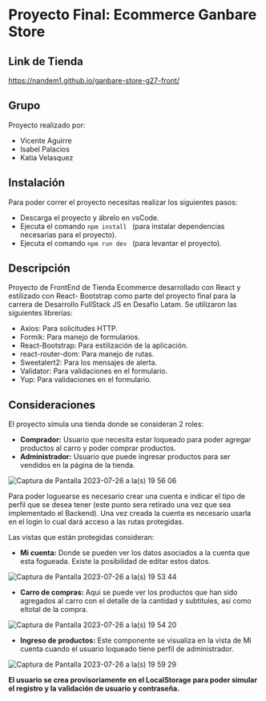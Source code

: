 ﻿# Proyecto Final: Ecommerce Ganbare Store
## Link de Tienda

https://nandem1.github.io/ganbare-store-g27-front/
 
## Grupo
Proyecto realizado por:
 - Vicente Aguirre
 - Isabel Palacios
 - Katia Velasquez

## Instalación

Para poder correr el proyecto necesitas realizar los siguientes pasos:

 - Descarga el proyecto y ábrelo en vsCode.
 - Ejecuta el comando ```npm install ``` (para instalar dependencias necesarias para el proyecto).
 - Ejecuta el comando ```npm run dev ``` (para levantar el proyecto).

## Descripción
Proyecto de FrontEnd de Tienda Ecommerce desarrollado con React y estilizado con React- Bootstrap como parte del proyecto final para la carrera de Desarrollo FullStack JS en Desafío Latam.
Se utilizaron las siguientes librerías:

 - Axios: Para solicitudes HTTP.
 - Formik: Para manejo de formularios.
 - React-Bootstrap: Para estilización de la aplicación.
 - react-router-dom: Para manejo de rutas.
 - Sweetalert2: Para los mensajes de alerta.
 - Validator: Para validaciones en el formulario.
 - Yup: Para validaciones en el formulario.

## Consideraciones

El proyecto simula una tienda donde se consideran 2 roles:

 - **Comprador:** Usuario que necesita estar loqueado para poder agregar productos al carro y poder comprar productos.
 - **Administrador:** Usuario que puede ingresar productos para ser vendidos en la página de la tienda.

![Captura de Pantalla 2023-07-26 a la(s) 19 56 06](https://github.com/Nandem1/ganbare-store-g27-front/assets/106329497/28eb1e7d-cea2-4e56-a11b-7b878e73a6bb)

Para poder loguearse es necesario crear una cuenta e indicar el tipo de perfil que se desea tener (este punto sera retirado una vez que sea implementado el Backend). Una vez creada la cuenta es necesario usarla en el login lo cual dará acceso a las rutas protegidas.

Las vistas que están protegidas consideran:

 - **Mi cuenta:** Donde se pueden ver los datos asociados a la cuenta que esta fogueada. Existe la posibilidad de editar estos datos.

 ![Captura de Pantalla 2023-07-26 a la(s) 19 53 44](https://github.com/Nandem1/ganbare-store-g27-front/assets/106329497/2e334280-302d-42ed-9367-d067eb7e6753)

 - **Carro de compras:** Aqui se puede ver los productos que han sido agregados al carro con el detalle de la cantidad y subtitules, así como eltotal de la compra.

![Captura de Pantalla 2023-07-26 a la(s) 19 54 20](https://github.com/Nandem1/ganbare-store-g27-front/assets/106329497/8d86155b-0a3b-4d68-9477-482a2fef14df)

 - **Ingreso de productos:** Este componente se visualiza en la vista de Mi cuenta cuando el usuario loqueado tiene perfil de administrador.

![Captura de Pantalla 2023-07-26 a la(s) 19 59 29](https://github.com/Nandem1/ganbare-store-g27-front/assets/106329497/165fac08-a849-4244-8f36-acaea8282bdd)


**El usuario se crea provisoriamente en el LocalStorage para poder simular el registro y la validación de usuario y contraseña.**

